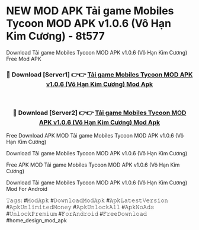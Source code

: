 # NEW MOD APK Tải game Mobiles Tycoon MOD APK v1.0.6 (Vô Hạn Kim Cương) - 8t577
Download Tải game Mobiles Tycoon MOD APK v1.0.6 (Vô Hạn Kim Cương) Free Mod APK

<div align="center">
<h3>🔴 Download [Server1] 👉👉 <a href="https://apk-comot.site?title=Tải_game_Mobiles_Tycoon_MOD_APK_v1.0.6_(Vô_Hạn_Kim_Cương)">Tải game Mobiles Tycoon MOD APK v1.0.6 (Vô Hạn Kim Cương) Mod Apk</a></h3><br>

<h3>🔴 Download [Server2] 👉👉 <a href="https://apk-comot.site?title=Tải_game_Mobiles_Tycoon_MOD_APK_v1.0.6_(Vô_Hạn_Kim_Cương)">Tải game Mobiles Tycoon MOD APK v1.0.6 (Vô Hạn Kim Cương) Mod Apk</a></h3>
</div>


Free Download APK MOD Tải game Mobiles Tycoon MOD APK v1.0.6 (Vô Hạn Kim Cương)

Download Tải game Mobiles Tycoon MOD APK v1.0.6 (Vô Hạn Kim Cương) 

Free APK MOD Tải game Mobiles Tycoon MOD APK v1.0.6 (Vô Hạn Kim Cương) 

Download Tải game Mobiles Tycoon MOD APK v1.0.6 (Vô Hạn Kim Cương) Mod For Android

𝚃𝚊𝚐𝚜: #𝙼𝚘𝚍𝙰𝚙𝚔 #𝙳𝚘𝚠𝚗𝚕𝚘𝚊𝚍𝙼𝚘𝚍𝙰𝚙𝚔 #𝙰𝚙𝚔𝙻𝚊𝚝𝚎𝚜𝚝𝚅𝚎𝚛𝚜𝚒𝚘𝚗 #𝙰𝚙𝚔𝚄𝚗𝚕𝚒𝚖𝚒𝚝𝚎𝚍𝙼𝚘𝚗𝚎𝚢 #𝙰𝚙𝚔𝚄𝚗𝚕𝚘𝚌𝚔𝙰𝚕𝚕 #𝙰𝚙𝚔𝙽𝚘𝙰𝚍𝚜 #𝚄𝚗𝚕𝚘𝚌𝚔𝙿𝚛𝚎𝚖𝚒𝚞𝚖 #𝙵𝚘𝚛𝙰𝚗𝚍𝚛𝚘𝚒𝚍 #𝙵𝚛𝚎𝚎𝙳𝚘𝚠𝚗𝚕𝚘𝚊𝚍 #home_design_mod_apk